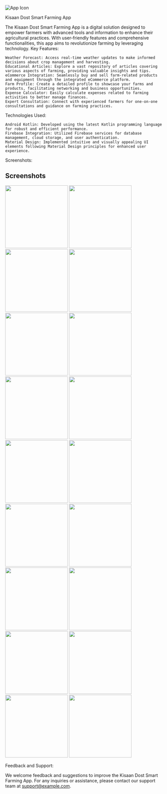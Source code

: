 ![App Icon](https://github.com/fahaddhabib/kisaan-dost-smart-farming-app/blob/master/assets/appiconpng.png)

Kisaan Dost Smart Farming App

The Kisaan Dost Smart Farming App is a digital solution designed to empower farmers with advanced tools and information to enhance their agricultural practices. With user-friendly features and comprehensive functionalities, this app aims to revolutionize farming by leveraging technology.
Key Features:

    Weather Forecast: Access real-time weather updates to make informed decisions about crop management and harvesting.
    Educational Articles: Explore a vast repository of articles covering various aspects of farming, providing valuable insights and tips.
    eCommerce Integration: Seamlessly buy and sell farm-related products and equipment through the integrated eCommerce platform.
    Farm Profile: Create a detailed profile to showcase your farms and products, facilitating networking and business opportunities.
    Expense Calculator: Easily calculate expenses related to farming activities to better manage finances.
    Expert Consultation: Connect with experienced farmers for one-on-one consultations and guidance on farming practices.

Technologies Used:

    Android Kotlin: Developed using the latest Kotlin programming language for robust and efficient performance.
    Firebase Integration: Utilized Firebase services for database management, cloud storage, and user authentication.
    Material Design: Implemented intuitive and visually appealing UI elements following Material Design principles for enhanced user experience.

Screenshots:
## Screenshots

<p float="left">
  <img src="https://github.com/fahaddhabib/kisaan-dost-smart-farming-app/blob/master/assets/ss1.jpg" width="200" />
    <img src="https://github.com/fahaddhabib/kisaan-dost-smart-farming-app/blob/master/assets/ss2.jpg" width="200" />
    <img src="https://github.com/fahaddhabib/kisaan-dost-smart-farming-app/blob/master/assets/ss3.jpg" width="200" />
    <img src="https://github.com/fahaddhabib/kisaan-dost-smart-farming-app/blob/master/assets/ss4.jpg" width="200" />
    <img src="https://github.com/fahaddhabib/kisaan-dost-smart-farming-app/blob/master/assets/ss5.jpg" width="200" />
    <img src="https://github.com/fahaddhabib/kisaan-dost-smart-farming-app/blob/master/assets/ss6.jpg" width="200" />
    <img src="https://github.com/fahaddhabib/kisaan-dost-smart-farming-app/blob/master/assets/ss7.jpg" width="200" />
    <img src="https://github.com/fahaddhabib/kisaan-dost-smart-farming-app/blob/master/assets/ss8.jpg" width="200" />
    <img src="https://github.com/fahaddhabib/kisaan-dost-smart-farming-app/blob/master/assets/ss9.jpg" width="200" />
    <img src="https://github.com/fahaddhabib/kisaan-dost-smart-farming-app/blob/master/assets/ss10.jpg" width="200" />
    <img src="https://github.com/fahaddhabib/kisaan-dost-smart-farming-app/blob/master/assets/ss11.jpg" width="200" />
    <img src="https://github.com/fahaddhabib/kisaan-dost-smart-farming-app/blob/master/assets/ss12.jpg" width="200" />
    <img src="https://github.com/fahaddhabib/kisaan-dost-smart-farming-app/blob/master/assets/ss13.jpg" width="200" />
    <img src="https://github.com/fahaddhabib/kisaan-dost-smart-farming-app/blob/master/assets/ss14.jpg" width="200" />
    <img src="https://github.com/fahaddhabib/kisaan-dost-smart-farming-app/blob/master/assets/ss15.jpg" width="200" />
    <img src="https://github.com/fahaddhabib/kisaan-dost-smart-farming-app/blob/master/assets/ss16.jpg" width="200" />
    <img src="https://github.com/fahaddhabib/kisaan-dost-smart-farming-app/blob/master/assets/ss17.jpg" width="200" />
    <img src="https://github.com/fahaddhabib/kisaan-dost-smart-farming-app/blob/master/assets/ss18.jpg" width="200" />
    
</p>



Feedback and Support:

We welcome feedback and suggestions to improve the Kisaan Dost Smart Farming App. For any inquiries or assistance, please contact our support team at support@example.com.
